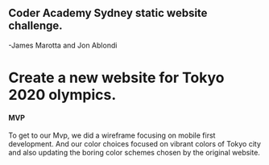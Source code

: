 ## Coder Academy Sydney static website challenge.
-James Marotta and Jon Ablondi

# Create a new website for Tokyo 2020 olympics.

#### MVP
To get to our Mvp, we did a wireframe focusing on mobile first development.
And our color choices focused on vibrant colors of Tokyo city and also updating the boring color schemes chosen by the original website.
